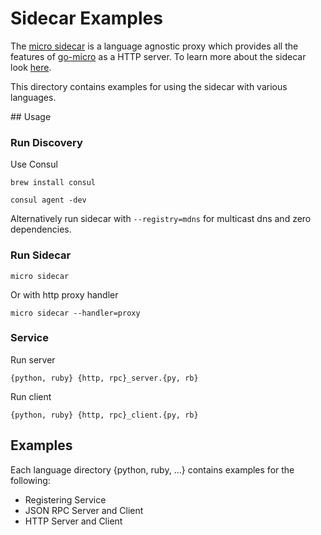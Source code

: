 # Sidecar Examples

The [micro sidecar](https://github.com/micro/micro/tree/master/car) is a language agnostic proxy which provides all the features 
of [go-micro](https://github.com/micro/go-micro) as a HTTP server. To learn more about the sidecar look [here](https://github.com/micro/micro/tree/master/car).

This directory contains examples for using the sidecar with various languages.

## Usage

### Run Discovery 

Use Consul

```
brew install consul
```

```
consul agent -dev
```

Alternatively run sidecar with `--registry=mdns` for multicast dns and zero dependencies.

### Run Sidecar

```
micro sidecar
```

Or with http proxy handler
```
micro sidecar --handler=proxy
```

### Service

Run server
```
{python, ruby} {http, rpc}_server.{py, rb}
```

Run client
```
{python, ruby} {http, rpc}_client.{py, rb}
```

## Examples

Each language directory {python, ruby, ...} contains examples for the following:

- Registering Service
- JSON RPC Server and Client
- HTTP Server and Client

